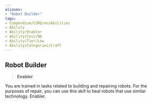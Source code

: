 ```yaml
---
aliases:
- "Robot Builder"
tags:
- Compendium/CSRD/en/Abilities
- Ability
- Ability/Enabler
- Ability/Cost/NA
- Ability/Tier/Low
- Ability/Categories/Craft
---
```


  
## Robot Builder  
>**Enabler**
  
You are trained in tasks related to building and repairing robots. For the purposes of repair, you can use this skill to heal robots that use similar technology. Enabler.